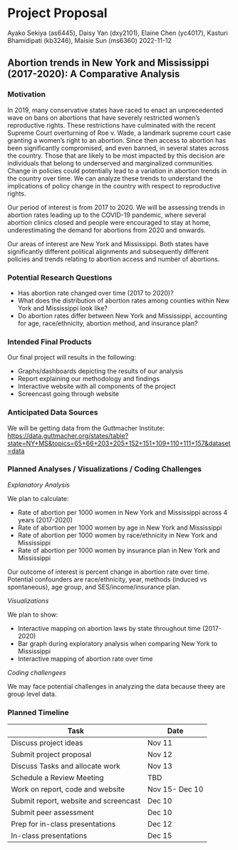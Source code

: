 Project Proposal
================
Ayako Sekiya (as6445), Daisy Yan (dxy2101), Elaine Chen (yc4017),
Kasturi Bhamidipati (kb3246), Maisie Sun (ms6360)
2022-11-12

## Abortion trends in New York and Mississippi (2017-2020): A Comparative Analysis

### Motivation

In 2019, many conservative states have raced to enact an unprecedented
wave on bans on abortions that have severely restricted women’s
reproductive rights. These restrictions have culminated with the recent
Supreme Court overturning of Roe v. Wade, a landmark supreme court case
granting a women’s right to an abortion. Since then access to abortion
has been significantly compromised, and even banned, in several states
across the country. Those that are likely to be most impacted by this
decision are individuals that belong to underserved and marginalized
communities. Change in policies could potentially lead to a variation in
abortion trends in the country over time. We can analyze these trends to
understand the implications of policy change in the country with respect
to reproductive rights.

Our period of interest is from 2017 to 2020. We will be assessing trends
in abortion rates leading up to the COVID-19 pandemic, where several
abortion clinics closed and people were encouraged to stay at home,
underestimating the demand for abortions from 2020 and onwards.

Our areas of interest are New York and Mississippi. Both states have
significantly different political alignments and subsequently different
policies and trends relating to abortion access and number of abortions.

### Potential Research Questions

- Has abortion rate changed over time (2017 to 2020)?
- What does the distribution of abortion rates among counties within New
  York and Mississippi look like?
- Do abortion rates differ between New York and Mississippi, accounting
  for age, race/ethnicity, abortion method, and insurance plan?

### Intended Final Products

Our final project will results in the following:

- Graphs/dashboards depicting the results of our analysis
- Report explaining our methodology and findings
- Interactive website with all components of the project
- Screencast going through website

### Anticipated Data Sources

We will be getting data from the Guttmacher Institute:
<https://data.guttmacher.org/states/table?state=NY+MS&topics=65+66+203+205+152+151+109+110+111+157&dataset=data>

### Planned Analyses / Visualizations / Coding Challenges

*Explanatory Analysis*

We plan to calculate:

- Rate of abortion per 1000 women in New York and Mississippi across 4
  years (2017-2020)
- Rate of abortion per 1000 women by age in New York and Mississippi
- Rate of abortion per 1000 women by race/ethnicity in New York and
  Mississippi
- Rate of abortion per 1000 women by insurance plan in New York and
  Mississippi

Our outcome of interest is percent change in abortion rate over time.
Potential confounders are race/ethnicity, year, methods (induced vs
spontaneous), age group, and SES/income/insurance plan.

*Visualizations*

We plan to show:

- Interactive mapping on abortion laws by state throughout time
  (2017-2020)
- Bar graph during exploratory analysis when comparing New York to
  Mississippi
- Interactive mapping of abortion rate over time

*Coding challengees*

We may face potential challenges in analyzing the data because theey are
group level data.

### Planned Timeline

| Task                                  | Date           |
|---------------------------------------|----------------|
| Discuss project ideas                 | Nov 11         |
| Submit project proposal               | Nov 12         |
| Discuss Tasks and allocate work       | Nov 13         |
| Schedule a Review Meeting             | TBD            |
| Work on report, code and website      | Nov 15- Dec 10 |
| Submit report, website and screencast | Dec 10         |
| Submit peer assessment                | Dec 10         |
| Prep for in-class presentations       | Dec 12         |
| In-class presentations                | Dec 15         |
